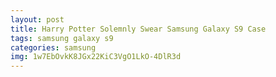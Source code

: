 ```yaml
---
layout: post
title: Harry Potter Solemnly Swear Samsung Galaxy S9 Case
tags: samsung galaxy s9
categories: samsung
img: 1w7EbOvkK8JGx22KiC3VgO1LkO-4DlR3d
---
```

